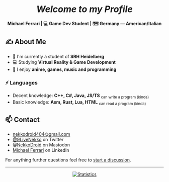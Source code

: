 <div align="center">

# ***Welcome to my Profile***

**Michael Ferrari | :computer: Game Dev Student | :world_map: Germany &mdash; American/Italian**
</div>

## :writing_hand: **About Me**

- :school: I'm currently a student of **SRH Heidelberg**
- :computer: Studying **Virtual Reality & Game Development**
- :thinking: I enjoy **anime, games, music and programming**

### :zap: **Languages**
  - Decent knowledge: **C++, C#, Java, JS/TS** <sub>can write a program (kinda)</sub>
  - Basic knowledge: **Asm, Rust, Lua, HTML** <sub>can read a program (kinda)</sub>

## :mailbox: **Contact**

- [nekkodroid404@gmail.com](mailto:nekkodroid404@gmail.com)
- [@9LiveNekko](https://twitter.com/9LiveNekko) on Twitter
- [@NekkoDroid](https://social.treehouse.systems/@NekkoDroid) on Mastodon
- [Michael Ferrari](https://linkedin.com/in/NekkoDroid) on LinkedIn

For anything further questions feel free to [start a discussion](https://github.com/NekkoDroid/NekkoDroid/discussions).

---
<div align="center">

[![Statistics](https://github-readme-stats.vercel.app/api?username=NekkoDroid&show_icons=true)](https://github.com/NekkoDroid)
</div>
